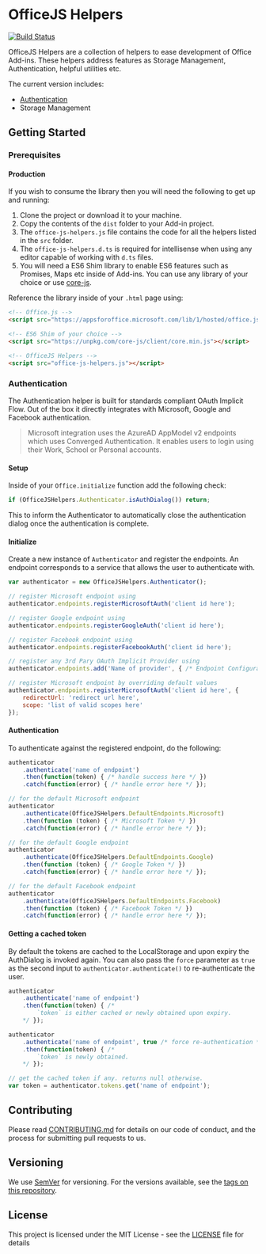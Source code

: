 # OfficeJS Helpers

[![Build Status](https://travis-ci.org/OfficeDev/office-js-helpers.svg?branch=master)](https://travis-ci.org/OfficeDev/office-js-helpers)

OfficeJS Helpers are a collection of helpers to ease development of Office Add-ins. These helpers address features as Storage Management, Authentication, helpful utilities etc.

The current version includes:
- [Authentication](#authentication)
- Storage Management

## Getting Started

### Prerequisites

#### Production
If you wish to consume the library then you will need the following to get up and running:

1. Clone the project or download it to your machine.
2. Copy the contents of the `dist` folder to your Add-in project.
3. The `office-js-helpers.js` file contains the code for all the helpers listed in the `src` folder.
4. The `office-js-helpers.d.ts` is required for intellisense when using any editor capable of working with `d.ts` files.
5. You will need a ES6 Shim library to enable ES6 features such as Promises, Maps etc inside of Add-ins. You can use any library of your choice or use [core-js](https://github.com/zloirock/core-js).

Reference the library inside of your `.html` page using:
```html
<!-- Office.js -->
<script src="https://appsforoffice.microsoft.com/lib/1/hosted/office.js"></script>

<!-- ES6 Shim of your choice -->
<script src="https://unpkg.com/core-js/client/core.min.js"></script>

<!-- OfficeJS Helpers -->
<script src="office-js-helpers.js"></script>
```

### Authentication

The Authentication helper is built for standards compliant OAuth Implicit Flow. Out of the box it directly integrates with Microsoft, Google and Facebook authentication.

> Microsoft integration uses the AzureAD AppModel v2 endpoints which uses Converged Authentication. It enables users to login using their Work, School or Personal accounts.

#### Setup
Inside of your `Office.initialize` function add the following check:

```javascript
if (OfficeJSHelpers.Authenticator.isAuthDialog()) return;
```

This to inform the Authenticator to automatically close the authentication dialog once the authentication is complete.

#### Initialize
Create a new instance of `Authenticator` and register the endpoints. An endpoint corresponds to a service that allows the user to authenticate with.

```javascript
var authenticator = new OfficeJSHelpers.Authenticator();

// register Microsoft endpoint using
authenticator.endpoints.registerMicrosoftAuth('client id here');

// register Google endpoint using
authenticator.endpoints.registerGoogleAuth('client id here');

// register Facebook endpoint using
authenticator.endpoints.registerFacebookAuth('client id here');

// register any 3rd Pary OAuth Implicit Provider using
authenticator.endpoints.add('Name of provider', { /* Endpoint Configuration */ })

// register Microsoft endpoint by overriding default values
authenticator.endpoints.registerMicrosoftAuth('client id here', {
    redirectUrl: 'redirect url here',
    scope: 'list of valid scopes here'
});
```

#### Authentication
To authenticate against the registered endpoint, do the following:

```javascript
authenticator
    .authenticate('name of endpoint')
    .then(function(token) { /* handle success here */ })
    .catch(function(error) { /* handle error here */ });

// for the default Microsoft endpoint
authenticator
    .authenticate(OfficeJSHelpers.DefaultEndpoints.Microsoft)
    .then(function (token) { /* Microsoft Token */ })
    .catch(function(error) { /* handle error here */ });

// for the default Google endpoint
authenticator
    .authenticate(OfficeJSHelpers.DefaultEndpoints.Google)
    .then(function (token) { /* Google Token */ })
    .catch(function(error) { /* handle error here */ });

// for the default Facebook endpoint
authenticator
    .authenticate(OfficeJSHelpers.DefaultEndpoints.Facebook)
    .then(function (token) { /* Facebook Token */ })
    .catch(function(error) { /* handle error here */ });
```

#### Getting a cached token
By default the tokens are cached to the LocalStorage and upon expiry the AuthDialog is invoked again. You can also pass the `force` parameter as `true` as the second input to `authenticator.authenticate()` to re-authenticate the user.

```javascript
authenticator
    .authenticate('name of endpoint')
    .then(function(token) { /*
        `token` is either cached or newly obtained upon expiry.
    */ });

authenticator
    .authenticate('name of endpoint', true /* force re-authentication */)
    .then(function(token) { /*
        `token` is newly obtained.
    */ });

// get the cached token if any. returns null otherwise.
var token = authenticator.tokens.get('name of endpoint');
```

## Contributing

Please read [CONTRIBUTING.md](CONTRIBUTING.md) for details on our code of conduct, and the process for submitting pull requests to us.

## Versioning

We use [SemVer](http://semver.org/) for versioning. For the versions available, see the [tags on this repository](https://github.com/your/project/tags).

## License

This project is licensed under the MIT License - see the [LICENSE](LICENSE) file for details
